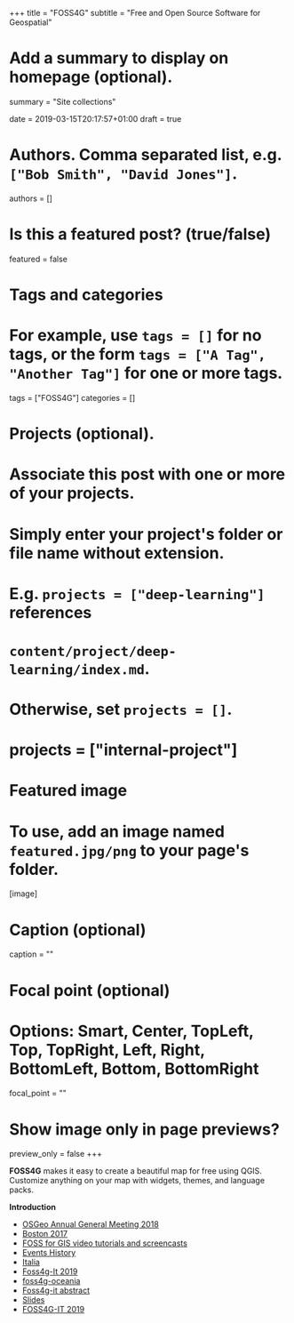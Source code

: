 +++
title = "FOSS4G"
subtitle = "Free and Open Source Software for Geospatial"

# Add a summary to display on homepage (optional).
summary = "Site collections"

date = 2019-03-15T20:17:57+01:00
draft = true

# Authors. Comma separated list, e.g. `["Bob Smith", "David Jones"]`.
authors = []

# Is this a featured post? (true/false)
featured = false

# Tags and categories
# For example, use `tags = []` for no tags, or the form `tags = ["A Tag", "Another Tag"]` for one or more tags.
tags = ["FOSS4G"]
categories = []

# Projects (optional).
#   Associate this post with one or more of your projects.
#   Simply enter your project's folder or file name without extension.
#   E.g. `projects = ["deep-learning"]` references
#   `content/project/deep-learning/index.md`.
#   Otherwise, set `projects = []`.
# projects = ["internal-project"]

# Featured image
# To use, add an image named `featured.jpg/png` to your page's folder.
[image]
  # Caption (optional)
  caption = ""

  # Focal point (optional)
  # Options: Smart, Center, TopLeft, Top, TopRight, Left, Right, BottomLeft, Bottom, BottomRight
  focal_point = ""

  # Show image only in page previews?
  preview_only = false
+++

  **FOSS4G** makes it easy to create a beautiful map for free using QGIS. Customize anything on your map with widgets, themes, and language packs.

  **Introduction**

- [OSGeo Annual General Meeting 2018](https://www.osgeo.org/resources/agm2018/)
- [Boston 2017](https://2017.foss4g.org/post_conference/)
- [FOSS for GIS video tutorials and screencasts](https://wiki.osgeo.org/wiki/FOSS_for_GIS_video_tutorials_and_screencasts)
- [Events History](https://www.osgeo.org/history/events-history/)
- [Italia](http://www.gfoss.it/)
- [Foss4g-It 2019](https://www.facebook.com/1615545812041237/posts/si-va-in-onda-riprende-la-seconda-parte-della-conferenza-foss4g-it-2019-interven/2084381308312116/)
- [foss4g-oceania](https://foss4g-oceania.org/program/workshops)
- [Foss4g-it abstract](http://foss4g-it2019.gfoss.it/static/Abstract_FOSS4G_Italia_2019.pdf)
- [Slides](https://slides.com/fxku/)
- [FOSS4G-IT 2019](http://foss4g-it2019.gfoss.it/showworkshop)
